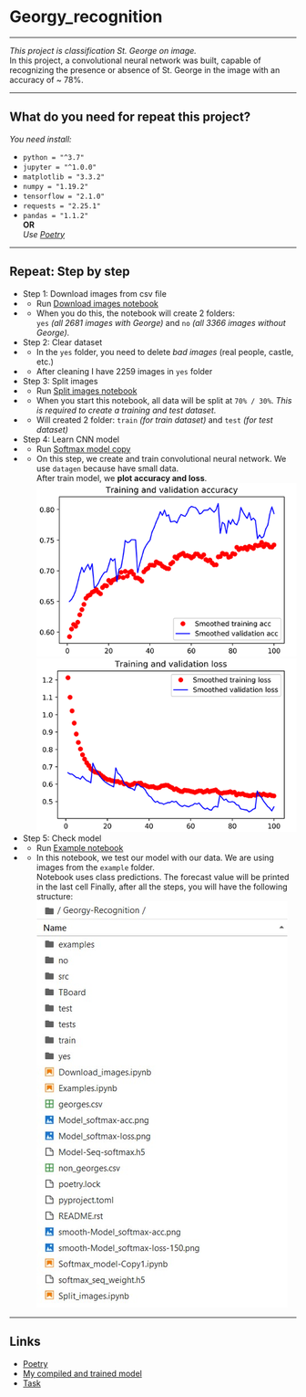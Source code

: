 # Georgy_recognition
***
_This project is classification St. George on image._
<br>In this project, a convolutional neural network was built, capable of recognizing the presence or absence of St. George in the image with an accuracy of ~ 78%.
***
## What do you need for repeat this project?
_You need install:_
* `python = "^3.7"`
* `jupyter = "^1.0.0"`
* `matplotlib = "3.3.2"`
* `numpy = "1.19.2"`
* `tensorflow = "2.1.0"`
* `requests = "2.25.1"`
* `pandas = "1.1.2"`
<br>__OR__
<br>_Use [Poetry](https://python-poetry.org/docs/cli/#install)_
***
## Repeat: Step by step
* Step 1: Download images from csv file
* * Run [Download images notebook](https://github.com/DMBabich/Georgy_recognition/blob/main/Download_images.ipynb)
* * When you do this, the notebook will create 2 folders: <br>`yes` _(all 2681 images with George)_ and `no` _(all 3366 images without George)._
* Step 2: Clear dataset
* * In the `yes` folder, you need to delete _bad images_ (real people, castle, etc.)
* * After cleaning I have 2259 images in `yes` folder
* Step 3: Split images
* * Run [Split images notebook](https://github.com/DMBabich/Georgy_recognition/blob/main/Split_images.ipynb)
* * When you start this notebook, all data will be split at `70% / 30%`. _This is required to create a training and test dataset._
* * Will created 2 folder: `train` _(for train dataset)_ and `test` _(for test dataset)_
* Step 4: Learn CNN model
* * Run [Softmax model copy](https://github.com/DMBabich/Georgy_recognition/blob/main/Softmax_model-Copy1.ipynb)
* * On this step, we create and train convolutional neural network. We use `datagen` because have small data. <br>After train model, we __plot accuracy and loss__.
<br>![smooth accuracy](https://github.com/DMBabich/Georgy_recognition/blob/main/plot_img/smooth-Model_softmax-accuracy.png)
<br>![smooth loss](https://github.com/DMBabich/Georgy_recognition/blob/main/plot_img/smooth-Model_softmax-loss.png)
* Step 5: Check model
* * Run [Example notebook](https://github.com/DMBabich/Georgy_recognition/blob/main/Examples.ipynb)
* * In this notebook, we test our model with our data. We are using images from the `example` folder. <br>Notebook uses class predictions. The forecast value will be printed in the last cell
Finally, after all the steps, you will have the following structure:
<br>![after all steps](https://github.com/DMBabich/Georgy_recognition/blob/main/plot_img/str_after_all_steps.jpg)
***
## Links
+ [Poetry](https://python-poetry.org/docs/cli/)
+ [My compiled and trained model](https://drive.google.com/drive/folders/1NFOEC5Zpuu3izriM83Max26_ws3JoVs5?usp=sharing)
+ [Task](https://enterideas.com/testcv)
